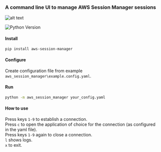 ### A command line UI to manage AWS Session Manager sessions

![alt text](image.png)


![Python Version](https://img.shields.io/pypi/pyversions/your-package-name)

#### Install
```bash
pip install aws-session-manager
```

#### Configure
Create configuration file from example `aws_session_manager\example.config.yaml`.

#### Run
```bash
python -m aws_session_manager your_config.yaml
```

#### How to use
Press keys `1-9` to establish a connection.  
Press `c` to open the application of choice for the connection (as configured in the yaml file).  
Press keys `1-9` again to close a connection.  
`l` shows logs.  
`x` to exit.  
